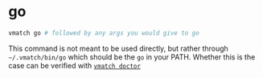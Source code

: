 # go

```sh
vmatch go # followed by any args you would give to go
```

This command is not meant to be used directly, but rather through `~/.vmatch/bin/go` which should be the `go` in your PATH. Whether this is the case can be verified with [`vmatch doctor`](./doctor.md)
